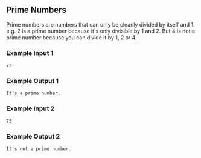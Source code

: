 ## Prime Numbers

Prime numbers are numbers that can only be cleanly divided by itself and 1. 
e.g. 2 is a prime number because it's only divisible by 1 and 2.
But 4 is not a prime number because you can divide it by 1, 2 or 4.


### Example Input 1

```
73
```

### Example Output 1

```
It's a prime number.
```

### Example Input 2

```
75
```

### Example Output 2

```
It's not a prime number.
```